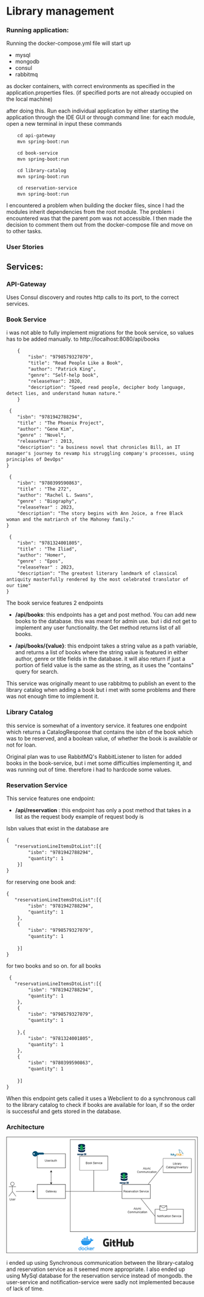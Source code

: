 # Library management

### Running application:
Running the docker-compose.yml file will start up 
- mysql
- mongodb
- consul
- rabbitmq

as docker containers, with correct environments as specified in the application.properties files. 
(if specified ports are not already occupied on the local machine)

after doing this. Run each individual application by either starting the application through the IDE GUI
or through command line:
for each module, open a new terminal in input these commands
```
    cd api-gateway
    mvn spring-boot:run
```

```
    cd book-service
    mvn spring-boot:run
```
```
    cd library-catalog
    mvn spring-boot:run
```
```
    cd reservation-service
    mvn spring-boot:run
```





I encountered a problem when building the docker files, since I had the modules inherit dependencies from the root module.
The problem i encountered was that the parent pom was not accessible. I then made the decision to comment them out from the 
docker-compose file and move on to other tasks.


### User Stories

## Services:

### API-Gateway

Uses Consul discovery and routes http calls to its port, to the correct services.


### Book Service

i was not able to fully implement migrations for the book service, so values has to be added manually.
to http://localhost:8080/api/books

```
    {
        "isbn": "9798579327079",
        "title": "Read People Like a Book",
        "author": "Patrick King",
        "genre": "Self-help book",
        "releaseYear": 2020,
        "description": "Speed read people, decipher body language, detect lies, and understand human nature."
    }
```
```
 {
    "isbn": "9781942788294",
    "title" : "The Phoenix Project",
    "author": "Gene Kim",
    "genre" : "Novel",
    "releaseYear" : 2013,
    "description": "a business novel that chronicles Bill, an IT manager's journey to revamp his struggling company's processes, using principles of DevOps"
}
```
```
 {
    "isbn": "9780399590863",
    "title" : "The 272",
    "author": "Rachel L. Swans",
    "genre" : "Biography",
    "releaseYear" : 2023,
    "description": "The story begins with Ann Joice, a free Black woman and the matriarch of the Mahoney family."
}
```

```
 {
    "isbn": "9781324001805",
    "title" : "The Iliad",
    "author": "Homer",
    "genre" : "Epos",
    "releaseYear" : 2023,
    "description": "The greatest literary landmark of classical antiquity masterfully rendered by the most celebrated translator of our time"
}
```





The book service features 2 endpoints

- **/api/books**: this endpoints has a get and post method. You can add new books to the database.
    this was meant for admin use. but i did not get to implement any user functionality. the Get method 
    returns list of all books.


- **/api/books/{value}**: this endpoint takes a string value as a path variable, and returns a list of books
where the string value is featured in either author, genre or title fields in the database.
it will also return if just a portion of field value is the same as the string, as it uses the "contains" query for search.

This service was originally meant to use rabbitmq to publish an event to the library catalog when adding a book
but i met with some problems and there was not enough time to implement it.


### Library Catalog

this service is somewhat of a inventory service. it features one endpoint which returns a CatalogResponse that contains
the isbn of the book which was to be reserved, and a boolean value, of whether the book is available or not for loan.

Original plan was to use RabbitMQ's RabbitListener to
listen for added books in the book-service, but i met some difficulties
implementing it, and was running out of time. therefore i had to hardcode some values.


### Reservation Service

This service features one endpoint:
- **/api/reservation** : this endpoint has only a post method that takes in a list as the request body
example of request body is

Isbn values that exist in the database are
```
{
   "reservationLineItemsDtoList":[{
        "isbn": "9781942788294",
        "quantity": 1
    }]
}
```
for reserving one book and:
```
{
   "reservationLineItemsDtoList":[{
        "isbn": "9781942788294",
        "quantity": 1
    },
    {
        "isbn": "9798579327079",
        "quantity": 1
        
    }]
}
```
for two books and so on.
for all books
```
 {
   "reservationLineItemsDtoList":[{
        "isbn": "9781942788294",
        "quantity": 1
    },
    {
        "isbn": "9798579327079",
        "quantity": 1
        
    },{
        "isbn": "9781324001805",
        "quantity": 1
    },
    {
        "isbn": "9780399590863",
        "quantity": 1
        
    }]
}
```

When this endpoint gets called it uses a Webclient to do a synchronous
call to the library catalog to check if books are 
available for loan, if so the order is successful and gets stored in the database.



### Architecture
![img.png](img.png)

i ended up using Synchronous communication between the library-catalog and reservation service
as it seemed more appropriate. I also ended up using MySql database for the reservation service
instead of mongodb.
the user-service and notification-service were sadly not implemented because of lack of time.